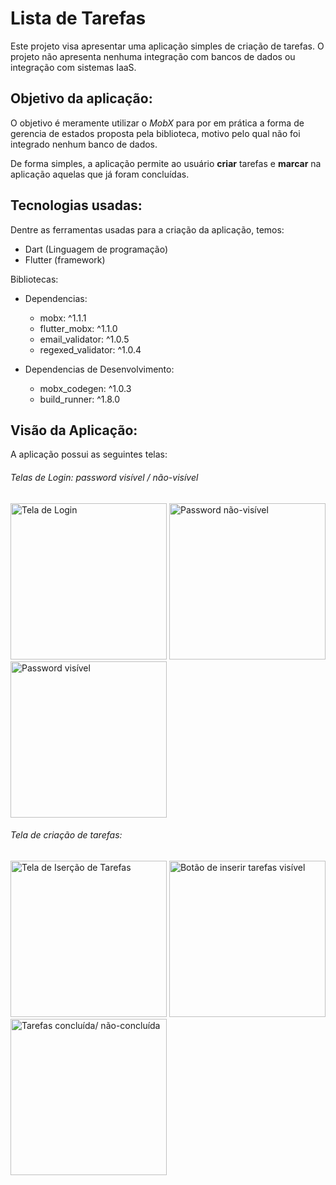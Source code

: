 # Lista de Tarefas

Este projeto visa apresentar uma aplicação simples de criação de tarefas. O projeto não apresenta nenhuma integração com bancos 
de dados ou integração com sistemas IaaS.

## Objetivo da aplicação:
O objetivo é meramente utilizar o *MobX* para por em prática a forma de gerencia de estados proposta pela biblioteca, motivo
 pelo qual não foi integrado nenhum banco de dados.
  
  
De forma simples, a aplicação permite ao usuário **criar** tarefas e **marcar** na aplicação aquelas que já foram concluídas.
  
## Tecnologias usadas:
Dentre as ferramentas usadas para a criação da aplicação, temos:

- Dart (Linguagem de programação)
- Flutter (framework)

Bibliotecas:
* Dependencias:
    - mobx: ^1.1.1
    - flutter_mobx: ^1.1.0
    - email_validator: ^1.0.5
    - regexed_validator: ^1.0.4

* Dependencias de Desenvolvimento:
    - mobx_codegen: ^1.0.3
    - build_runner: ^1.8.0

  
  
## Visão da Aplicação:
  
A aplicação possui as seguintes telas:

###### Telas de Login: password visível / não-visível
<p align="left">
  <img src="readme/1.png" width="250" title="Tela de Login">
  <img src="readme/2.png" width="250" alt="Password não-visível">
  <img src="readme/3.png" width="250" alt="Password visível">
</p> 


###### Tela de criação de tarefas:
<p align="left">
  <img src="readme/4.png" width="250" title="Tela de Iserção de Tarefas">
  <img src="readme/5.png" width="250" alt="Botão de inserir tarefas visível">
  <img src="readme/6.png" width="250" alt="Tarefas concluída/ não-concluída">
</p> 